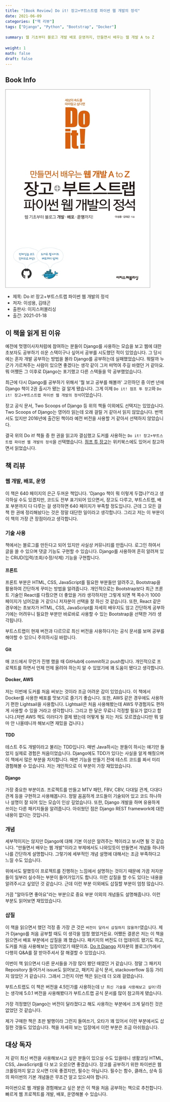 ```yaml
---  
title: "[Book Review] Do it! 장고+부트스트랩 파이썬 웹 개발의 정석"  
date: 2021-06-09
categories: ["책 리뷰"]  
tags: ["Django", "Python", "Bootstrap", "Docker"]

summary: 웹 기초부터 블로그 개발 배포 운영까지, 만들면서 배우는 웹 개발 A to Z

weight: 1
math: false
draft: false
---  
```


## Book Info

[![책](../assets/review/Do-it!-Django-Bootstrap.jpg)](http://www.kyobobook.co.kr/product/detailViewKor.laf?ejkGb=KOR&mallGb=KOR&barcode=9791163032069&orderClick=LET&Kc=)

- 제목: Do it! 장고+부트스트랩 파이썬 웹 개발의 정석
- 저자: 이성용, 김태곤
- 출판사: 이지스퍼블리싱
- 출간: 2021-01-18

## 이 책을 읽게 된 이유

예전에 멋쟁이사자처럼에 참여하는 분들이 Django를 사용하는 모습을 보고 웹에 대한 초보자도 공부하기 쉬운 스택이구나 싶어서 공부를 시도했던 적이 있었습니다. 그 당시에는 혼자 개발 공부하는 방법을 몰라 Django를 공부하는데 실패했었습니다. 뭐랄까 누군가 가르쳐주는 사람이 있으면 좋겠다는 생각 같이 그저 떠먹여 주길 바랬던 거 같아요. 뭐 어쨌든 그 이후로 Django는 포기했고 다른 스택들을 막 공부했었습니다.

최근에 다시 Django를 공부하기 위해서 '뭘 보고 공부를 해볼까' 고민하던 중 이번 년에 Django 책이 2권 출시가 됐는 걸 알게 됐습니다. 그게 이제 `Do it! 점프 투 장고`와 `Do it! 장고+부트스트랩 파이썬 웹 개발의 정석`이었습니다.

장고 공식 문서, Two Scoops of Django 등 위의 책들 이외에도 선택지는 있었습니다. Two Scoops of Django는 영어라 읽는데 오래 걸릴 거 같아서 읽지 않았습니다. 번역서도 있지만 2016년에 출간된 책이라 예전 버전을 사용할 거 같아서 선택하지 않았습니다. 

결국 위의 Do it! 책들 중 한 권을 읽고자 결심했고 도커를 사용하는 `Do it! 장고+부트스트랩 파이썬 웹 개발의 정석`을 선택했습니다. [점프 투 장고](https://wikidocs.net/book/4223)는 위키북스에도 있어서 참고하면서 읽었습니다.

## 책 리뷰

### 웹 개발, 배포, 운영

이 책은 640 페이지의 은근 두꺼운 책입니다. 'Django 책이 뭐 이렇게 두껍나?'라고 생각하실 수도 있겠지만, 코드도 전부 표기되어 있으면서, 장고도 다루고, 부트스트랩, 배포 부분까지 다 다루는 걸 생각하면 640 페이지가 부족할 정도입니다. 근데 그 모든 걸 책 한 권에 정리해놨다는 것은 정말 대단한 일이라고 생각합니다. 그리고 저는 이 부분이 이 책의 가장 큰 장점이라고 생각합니다.

### 기술 사용

책에서는 블로그를 만든다고 되어 있지만 사실상 커뮤니티를 만듭니다. 로그인 하여서 글을 쓸 수 있으며 댓글 기능도 구현할 수 있습니다. Django를 사용하여 흔히 알려져 있는 CRUD(입력/조회/수정/삭제) 기능을 구현합니다.

#### 프론트

프론트 부분은 HTML, CSS, JavaScript를 필요한 부분들만 알려주고, Bootstrap을 활용하여 간단하게 꾸미는 방법을 알려줍니다. 개인적으로는 Bootstrap보다 최근 프론트 기술인 React를 다뤘으면 더 좋았을 거라 생각하지만 그렇게 되면 책 쪽수가 1000 페이지가 넘어갔을 거 같으니 저자분이 선택을 잘 하신 것 같습니다. 또한, React 같은 경우에는 초보자가 HTML, CSS, JavaScript를 자세히 배우지도 않고 간단하게 공부하기에는 어려우니 필요한 부분만 바로바로 사용할 수 있는 Bootstrap을 선택한 거라 생각됩니다.  

부트스트랩이 현재 버전과 다르므로 최신 버전을 사용하다가는 공식 문서를 보며 공부를 해야할 수 있으니 주의하시길 바랍니다.

#### Git

매 코드에서 무언가 진행 했을 때 GitHub에 commit하고 push합니다. 개인적으로 프로젝트를 하면서 언제 언제 올려야 하는지 알 수 있었기에 꽤 도움이 됐다고 생각합니다.

#### Docker, AWS

저는 이번에 도커를 처음 써보는 것이라 조금 어려운 감이 있었습니다. 이 책에서 Docker를 사용한 배포를 맛보기로 즐기기 좋습니다. 또한, AWS 같은 경우에도 사용하기 편한 Lightsail을 사용합니다. Lightsail은 처음 사용해봤는데 AWS 무경험자도 편하게 사용할 수 있을 거라고 생각합니다. 그리고 한 달은 무료니 걱정할 필요가 없다고 합니다.(저번 AWS 책도 이러다가 결제 됐는데 어떻게 될 지는 저도 모르겠습니다만 뭐 얼마 안 나올테니까 해보시면 재밌을 겁니다.)

#### TDD

테스트 주도 개발이라고 불리는 TDD입니다. 매번 Java하시는 분들이 하시는 얘기만 들었지 실제로 경험은 처음이었습니다. Django에도 TDD가 있다는 사실을 알게 해줬으며 이 책에서 많은 부분을 차지합니다. 매번 기능을 만들기 전에 테스트 코드를 짜서 미리 경험해볼 수 있습니다. 저는 개인적으로 이 부분이 가장 재밌었습니다.

#### Django

가장 중요한 부분이죠. 프로젝트를 만들고 MTV 패턴, FBV, CBV, 다대일 관계, 다대다 관계 등을 구현하고 사용해봅니다. 정말 꼼꼼하게 코드들이 기술되어 있고 코드 하나하나 설명이 잘 되어 있는 모습이 인상 깊었습니다. 또한, Django 개발을 하며 유용하게 쓰이는 다른 패키지들을 알려줍니다. 아쉬웠던 점은 Django REST framework에 대한 내용이 없다는 것입니다. 

### 개념

세부적이지는 않지만 Django에 대해 기본 이상은 알려주는 책이라고 보시면 될 것 같습니다. "만들면서 배우는 웹 개발"이라고 부제에서도 나와있듯이 만들면서 개념들 하나하나를 간단하게 설명합니다. 그렇기에 세부적인 개념 설명에 대해서는 조금 부족하다고 느낄 수도 있습니다. 

위에서도 말했듯이 프로젝트를 진행하는 느낌에서 설명하는 것이기 때문에 가끔 저자분들이 일부러 실수하는 부분이 들어가있기도 합니다. 이런 삽질을 할 수도 있다는 내용을 알려주시고 싶었던 것 같습니다. 근데 이런 부분 이외에도 삽질할 부분이 엄청 많습니다.

가끔 "알아두면 좋아요"라는 부분으로 중요 부분 이외의 개념들도 설명해줍니다. 이런 부분도 읽어보면 재밌었습니다. 

### 삽질

이 책을 읽으면서 했던 걱정 중 가장 큰 것은 `버전이 달라서 삽질하지 않을까?`였습니다. 제가 Django를 처음 공부할 때도 이 생각을 엄청 했었거든요. 어쨌든 결론은 저는 이 책을 읽으면서 배포 부분에서 삽질을 꽤 했습니다. 패키지의 버전도 더 업데이트 됐기도 하고, 도커를 처음 사용해보는 입장이었기 때문이죠. [Do It Django](https://doitdjango.com/) 저자분의 블로그(?)에서 다행히 Q&A를 잘 받아주셔서 잘 해결할 수 있었습니다. 

이번이 책 읽으면서 다른 문서들을 가장 많이 봤던 때였던 거 같습니다. 정말 그 패키지 Repository 들어가서 issue도 읽어보고, 패키지 공식 문서, stackoverflow 등등 가리지 않았던 거 같습니다. 그래서 그런지 이번 책은 읽는데 더 오래 걸렸습니다.

부트스트랩도 이 책은 버전을 4.5인가를 사용하는데 `난 최신 기술을 사용해보고 싶어!`라는 생각에 5.0.1 버전을 사용해봤다가 부트스트랩 공식 문서를 많이 참고하게 됐습니다.

가장 걱정했던 Django는 버전이 달라졌다고 해도 사용하는 부분에서 크게 달라진 것은 없었던 것 같습니다. 

제가 구매한 책은 초판 발행이라 그런지 들여쓰기, 오타가 꽤 있어서 이런 부분에서도 삽질한 것들도 있었습니다. 책을 자세히 보는 입장에서 이런 부분은 조금 아쉬웠습니다. 

## 대상 독자

저 같이 최신 버전을 사용해보시고 싶은 분들이 있으실 수도 있을테니 생활코딩 HTML, CSS, JavaScript를 다 보고 오셨으면 좋겠습니다. 장고를 공부하기 위한 파이썬은 웹 크롤링까지 알고 오시면 더욱 좋겠지만, 필수는 아닙니다. 필수는 함수, 클래스, 상속 등의 파이썬의 기본 개념들은 무조건 알고 있으셔야 합니다. 

파이썬으로 웹 개발을 경험해보고 싶은 분은 이 책을 처음 공부하는 책으로 추천합니다. 빠르게 웹 프로젝트를 개발, 배포, 운영해볼 수 있습니다. 